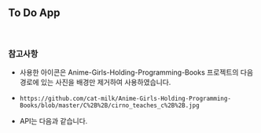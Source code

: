 ## To Do App

<br>

### 참고사항
- 사용한 아이콘은 Anime-Girls-Holding-Programming-Books 프로젝트의 다음 경로에 있는 사진을 배경만 제거하여 사용하였습니다.
-     https://github.com/cat-milk/Anime-Girls-Holding-Programming-Books/blob/master/C%2B%2B/cirno_teaches_c%2B%2B.jpg
- API는 다음과 같습니다.

